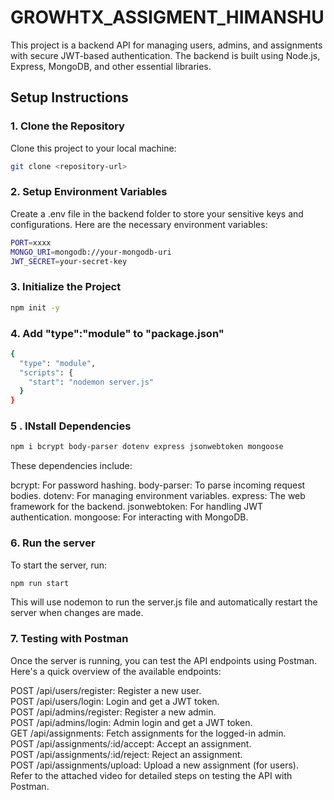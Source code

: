 # GROWHTX_ASSIGMENT_HIMANSHU

This project is a backend API for managing users, admins, and assignments with secure JWT-based authentication. The backend is built using Node.js, Express, MongoDB, and other essential libraries.

## Setup Instructions

### 1. Clone the Repository
Clone this project to your local machine:

```bash
git clone <repository-url>
```

### 2. Setup Environment Variables
Create a .env file in the backend folder to store your sensitive keys and configurations. Here are the necessary environment variables:

```bash
PORT=xxxx
MONGO_URI=mongodb://your-mongodb-uri
JWT_SECRET=your-secret-key
```

### 3. Initialize the Project

```bash
npm init -y
```

### 4. Add "type":"module" to "package.json"

```bash
{
  "type": "module",
  "scripts": {
    "start": "nodemon server.js"
  }
}
```
### 5 . INstall Dependencies

```bash
npm i bcrypt body-parser dotenv express jsonwebtoken mongoose
```
These dependencies include:

bcrypt: For password hashing.
body-parser: To parse incoming request bodies.
dotenv: For managing environment variables.
express: The web framework for the backend.
jsonwebtoken: For handling JWT authentication.
mongoose: For interacting with MongoDB.


### 6. Run the server
To start the server, run:
```bash
npm run start
```
This will use nodemon to run the server.js file and automatically restart the server when changes are made.


### 7. Testing with Postman
Once the server is running, you can test the API endpoints using Postman. Here's a quick overview of the available endpoints:

POST /api/users/register: Register a new user.<br>
POST /api/users/login: Login and get a JWT token.<br>
POST /api/admins/register: Register a new admin.<br>
POST /api/admins/login: Admin login and get a JWT token.<br>
GET /api/assignments: Fetch assignments for the logged-in admin.<br>
POST /api/assignments/:id/accept: Accept an assignment.<br>
POST /api/assignments/:id/reject: Reject an assignment.<br>
POST /api/assignments/upload: Upload a new assignment (for users).<br>
Refer to the attached video for detailed steps on testing the API with Postman.<br>



